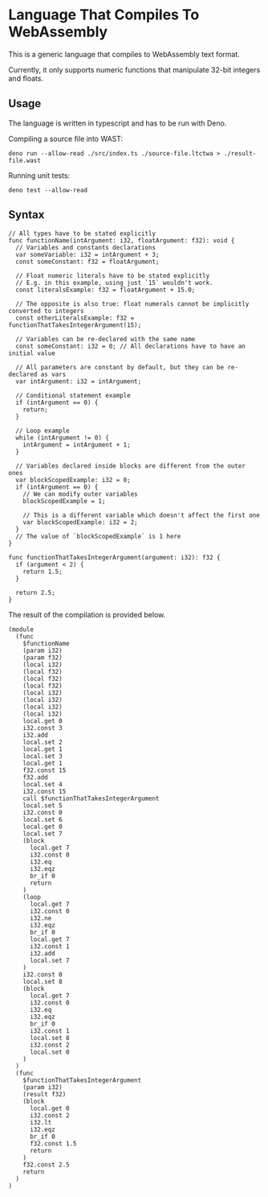 # Language That Compiles To WebAssembly

This is a generic language that compiles to WebAssembly text format.

Currently, it only supports numeric functions that manipulate 32-bit integers
and floats.

## Usage

The language is written in typescript and has to be run with Deno.

Compiling a source file into WAST:

`deno run --allow-read ./src/index.ts ./source-file.ltctwa > ./result-file.wast`

Running unit tests:

`deno test --allow-read`

## Syntax

```
// All types have to be stated explicitly
func functionName(intArgument: i32, floatArgument: f32): void {
  // Variables and constants declarations
  var someVariable: i32 = intArgument + 3;
  const someConstant: f32 = floatArgument;

  // Float numeric literals have to be stated explicitly
  // E.g. in this example, using just `15` wouldn't work.
  const literalsExample: f32 = floatArgument + 15.0;

  // The opposite is also true: float numerals cannot be implicitly converted to integers
  const otherLiteralsExample: f32 = functionThatTakesIntegerArgument(15);

  // Variables can be re-declared with the same name
  const someConstant: i32 = 0; // All declarations have to have an initial value

  // All parameters are constant by default, but they can be re-declared as vars
  var intArgument: i32 = intArgument;
  
  // Conditional statement example
  if (intArgument == 0) {
    return;
  }

  // Loop example
  while (intArgument != 0) {
    intArgument = intArgument + 1;
  }

  // Variables declared inside blocks are different from the outer ones
  var blockScopedExample: i32 = 0;
  if (intArgument == 0) {
    // We can modify outer variables
    blockScopedExample = 1;

    // This is a different variable which doesn't affect the first one
    var blockScopedExample: i32 = 2;
  }
  // The value of `blockScopedExample` is 1 here
}

func functionThatTakesIntegerArgument(argument: i32): f32 {
  if (argument < 2) {
    return 1.5;
  }

  return 2.5;
}
```

The result of the compilation is provided below.

```
(module
  (func
    $functionName
    (param i32)
    (param f32)
    (local i32)
    (local f32)
    (local f32)
    (local f32)
    (local i32)
    (local i32)
    (local i32)
    (local i32)
    local.get 0
    i32.const 3
    i32.add
    local.set 2
    local.get 1
    local.set 3
    local.get 1
    f32.const 15
    f32.add
    local.set 4
    i32.const 15
    call $functionThatTakesIntegerArgument
    local.set 5
    i32.const 0
    local.set 6
    local.get 0
    local.set 7
    (block
      local.get 7
      i32.const 0
      i32.eq
      i32.eqz
      br_if 0
      return
    )
    (loop
      local.get 7
      i32.const 0
      i32.ne
      i32.eqz
      br_if 0
      local.get 7
      i32.const 1
      i32.add
      local.set 7
    )
    i32.const 0
    local.set 8
    (block
      local.get 7
      i32.const 0
      i32.eq
      i32.eqz
      br_if 0
      i32.const 1
      local.set 8
      i32.const 2
      local.set 0
    )
  )
  (func
    $functionThatTakesIntegerArgument
    (param i32)
    (result f32)
    (block
      local.get 0
      i32.const 2
      i32.lt
      i32.eqz
      br_if 0
      f32.const 1.5
      return
    )
    f32.const 2.5
    return
  )
)
```

